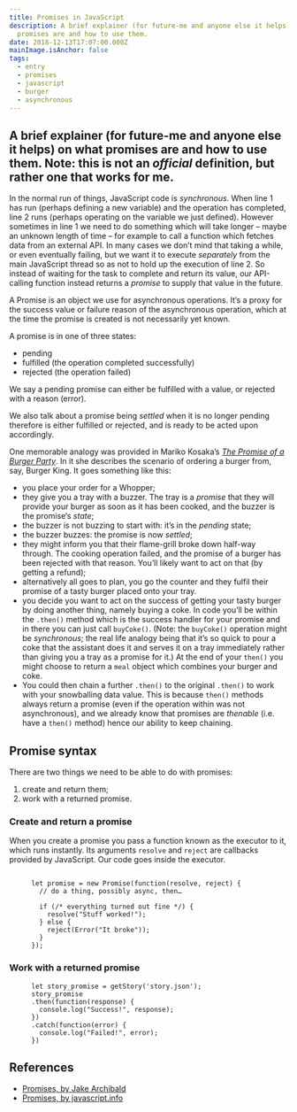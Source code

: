 ```yaml
---
title: Promises in JavaScript
description: A brief explainer (for future-me and anyone else it helps) on what
  promises are and how to use them.
date: 2018-12-13T17:07:00.000Z
mainImage.isAnchor: false
tags:
  - entry
  - promises
  - javascript
  - burger
  - asynchronous
---
```

A brief explainer (for future-me and anyone else it helps) on what promises are and how to use them. Note: this is not an _official_ definition, but rather one that works for me.
---

In the normal run of things, JavaScript code is _synchronous_. When line 1 has run (perhaps defining a new variable) and the operation has completed, line 2 runs (perhaps operating on the variable we just defined). However sometimes in line 1 we need to do something which will take longer – maybe an unknown length of time – for example to call a function which fetches data from an external API. In many cases we don’t mind that taking a while, or even eventually failing, but we want it to execute _separately_ from the main JavaScript thread so as not to hold up the execution of line 2. So instead of waiting for the task to complete and return its value, our API-calling function instead returns a _promise_ to supply that value in the future.

A Promise is an object we use for asynchronous operations. It’s a proxy for the success value or failure reason of the asynchronous operation, which at the time the promise is created is not necessarily yet known.

A promise is in one of three states:

- pending
- fulfilled (the operation completed successfully)
- rejected (the operation failed)

We say a pending promise can either be fulfilled with a value, or rejected with a reason (error).

We also talk about a promise being _settled_ when it is no longer pending therefore is either fulfilled or rejected, and is ready to be acted upon accordingly.

One memorable analogy was provided in Mariko Kosaka’s _[The Promise of a Burger Party](https://web.archive.org/web/20190212114232/http://kosamari.com/notes/the-promise-of-a-burger-party)_. In it she describes the scenario of ordering a burger from, say, Burger King. It goes something like this:

- you place your order for a Whopper; 
- they give you a tray with a buzzer. The tray is a _promise_ that they will provide your burger as soon as it has been cooked, and the buzzer is the promise‘s _state_; 
- the buzzer is not buzzing to start with: it’s in the *pending* state;
- the buzzer buzzes: the promise is now *settled*;
- they might inform you that their flame-grill broke down half-way through. The cooking operation failed, and the promise of a burger has been rejected with that reason. You’ll likely want to act on that (by getting a refund);
- alternatively all goes to plan, you go the counter and they fulfil their promise of a tasty burger placed onto your tray.
- you decide you want to act on the success of getting your tasty burger by doing another thing, namely buying a coke. In code you’ll be within the `.then()` method which is the success handler for your promise and in there you can just call `buyCoke()`. (Note: the `buyCoke()` operation might be _synchronous_; the real life analogy being that it’s so quick to pour a coke that the assistant does it and serves it on a tray immediately rather than giving you a tray as a promise for it.) At the end of your `then()` you might choose to return a `meal` object which combines your burger and coke.
- You could then chain a further `.then()` to the original `.then()` to work with your snowballing data value. This is because `then()` methods always return a promise (even if the operation within was not asynchronous), and we already know that promises are _thenable_ (i.e. have a `then()` method) hence our ability to keep chaining.

## Promise syntax

There are two things we need to be able to do with promises: 

1. create and return them; 
2. work with a returned promise.

### Create and return a promise

When you create a promise you pass a function known as the executor to it, which runs instantly. Its arguments `resolve` and `reject` are callbacks provided by JavaScript. Our code goes inside the executor.

<figure>

```

let promise = new Promise(function(resolve, reject) {
  // do a thing, possibly async, then…

  if (/* everything turned out fine */) {
    resolve("Stuff worked!");
  } else {
    reject(Error("It broke"));
  }
});

```

</figure>

### Work with a returned promise

<figure>

```
let story_promise = getStory('story.json');
story_promise
.then(function(response) {
  console.log("Success!", response);
})
.catch(function(error) {
  console.log("Failed!", error);
})

```

</figure>

## References

- [Promises, by Jake Archibald](https://web.dev/promises/)
- [Promises, by javascript.info](https://javascript.info/promise-basics)
